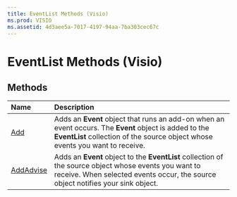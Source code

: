 ```yaml
---
title: EventList Methods (Visio)
ms.prod: VISIO
ms.assetid: 4d3aee5a-7017-4197-94aa-7ba303cec67c
---
```



# EventList Methods (Visio)

## Methods



|**Name**|**Description**|
|:-----|:-----|
|[Add](eventlist-add-method-visio.md)|Adds an  **Event** object that runs an add-on when an event occurs. The **Event** object is added to the **EventList** collection of the source object whose events you want to receive.|
|[AddAdvise](eventlist-addadvise-method-visio.md)|Adds an  **Event** object to the **EventList** collection of the source object whose events you want to receive. When selected events occur, the source object notifies your sink object.|

